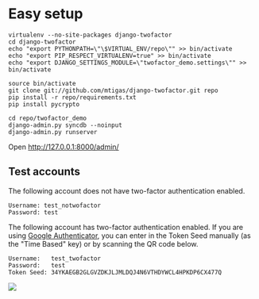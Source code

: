 # Easy setup

    virtualenv --no-site-packages django-twofactor
    cd django-twofactor
    echo "export PYTHONPATH=\"\$VIRTUAL_ENV/repo\"" >> bin/activate
    echo "export PIP_RESPECT_VIRTUALENV=true" >> bin/activate
    echo "export DJANGO_SETTINGS_MODULE=\"twofactor_demo.settings\"" >> bin/activate
    
    source bin/activate
    git clone git://github.com/mtigas/django-twofactor.git repo
    pip install -r repo/requirements.txt
    pip install pycrypto
    
    cd repo/twofactor_demo
    django-admin.py syncdb --noinput
    django-admin.py runserver

Open http://127.0.0.1:8000/admin/

## Test accounts

The following account does not have two-factor authentication enabled.

    Username: test_notwofactor
    Password: test

The following account has two-factor authentication enabled. If you are using
[Google Authenticator][goog_auth], you can enter in the Token Seed manually
(as the "Time Based" key) or by scanning the QR code below.

    Username:   test_twofactor
    Password:   test
    Token Seed: 34YKAEGB2GLGVZDKJLJMLDQJ4N6VTHDYWCL4HPKDP6CX477Q

[goog_auth]: http://www.google.com/support/accounts/bin/answer.py?answer=1066447

<img src="https://chart.googleapis.com/chart?chl=otpauth%3A%2F%2Ftotp%2Ftest_twofactor%40twofactor_demo%3Fsecret%3D34YKAEGB2GLGVZDKJLJMLDQJ4N6VTHDYWCL4HPKDP6CX477Q&chs=200x200&cht=qr&chld=M%7C0"/>
